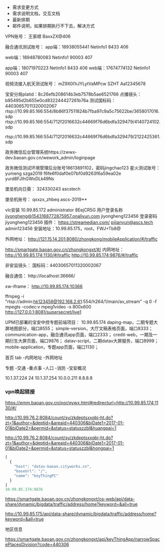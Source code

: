 * 需求变更方式
* 需求说明文档，交互文档
* 最新排期
* 邮件说明，如果排期执行不下去，解决方式

VPN账号：
王家顺
BaxxZX@406

融合通讯测试账号：
app端：18938055441 Netinfo1	8433	406

web端：18948780083 Netinfo1	90003	407

app端：18071970223 Netinfo1	8433	406
web端：17674774132 Netinfo1	90003	407

视频流接入航天测试账号：
mZ9X0I1rJYLytVaMPcw
SZHT
Aa12345678

宝安分局platid：8c26efb208614b3eb7578b5ae6521766
点播镜头：b95495d2b655e0cd832244427261b76a
测试国标码：44030657011320002067
rtsp://10.99.85.166:554/8b86f37511824b7fba97c9a5c75622be/3658017016.sdp
rtsp://10.99.85.166:554/712f2016632c44669f76d6bdfa329479/4140724102.sdp

rtsp://10.99.85.166:554/712f2016632c44669f76d6bdfa329479/2122425361.sdp


政务微信后台管理系统https://zwwx-dev.baoan.gov.cn/wework_admin/loginpage

政务微信测试环境管理后台账号18613891102，密码jingchao123
星火测试账号：
yumeng
szga2019
f6fe6f0daf0e07bf0d9263f6a59ea02e
yurd8FJIhGWoDLk49Ns

堡垒机向日葵：
324330243
ascstech

堡垒机账号：
qxxzx_zhbeq
ascs-2019**

vlc安装
10.99.85.172
administrator
8EejCR5G
用户登录名称 jiyongheng@1543168772875957.onaliyun.com
jiyongheng123456
登录密码 jiyongheng123456
插件：
https://streamedian.com/
pijianyun@ascs.tech
admin123456
安装地址：10.99.85.175，root，FWJ+Tb8@

外网地址：
http://121.15.14.201:8080/zhongkong/mobileApplication/#/traffic

http://smartgate.baoan.gov.cn/zhongkongxt/#/
内网地址：
http://10.99.85.174:1130/#/traffic
http://10.99.85.174:9876/#/traffic

非安监镜头：
国标码：44030657011320002067

融合通信：
http://localhost:36666/

xw-iframe：
http://10.99.85.174:10366

ffmpeg -i "rtsp://admin:hk123456@192.168.2.61:554/h264/1/main/av_stream" -q 0 -f mpegts -codec:v mpeg1video -s 800x600 http://127.0.0.1:8081/supersecret/live1

UPM已部署的宝安中控专题前端项目：
10.99.85.174
daping-map，二期专题大屏地图部分，端口8555；
simple-version，大厅文稿表格页面，端口8333；
communication-app，融合通讯app页面，端口2333；
credit-web，一期及一期衍生大屏页面，端口9876；
datav-script，二期datav大屏服务，端口8999；
mobile-application，专题app页面，端口1130；

首页
tab
	-内网地址
	-外网地址

专题
	-交通
	-重点事
	-人口
	-消防
	-宝安概况

10.1.37.224
24
10.1.37.254
10.0.0.211
8.8.8.8

### vpn唤起链接

https://emm.baoan.gov.cn/por/qywx.html#redirecturl=http://10.99.85.174:1130/#/

http://10.99.76.2:8084/count/sy/zkdeptsxxqbj-ht.do?zt=1&author=&deptid=&areaid=440306&bjDate1=2017-01-01&bjDate2=&permid=&status=statuszzbl&huangpai=1

http://10.99.76.2:8084/count/sy/zkdeptsxxqbj-ht.do?zt=1&author=&deptid=&areaid=440306&bjDate1=2017-01-01&bjDate2=&permid=&status=statuszzbl&hongpai=1

```js
[
  {
    "host": "datav-baoan.cityworks.cn",
    "baseUrl": "/",
    "name": "keyThingPC"
  }
]
10.99.85.174:9876

```

https://smartgate.baoan.gov.cn/zhongkongxt/os-web/api/data-share/dynamic/bigdata/traffic/address/home?keyword=&all=true

http://10.99.85.175/api/data-share/dynamic/bigdata/traffic/address/home?keyword=&all=true


地区信息

https://smartgate.baoan.gov.cn/zhongkongxt/api/keyThingApp/narrowSpacePlacesDivision?code=440306

